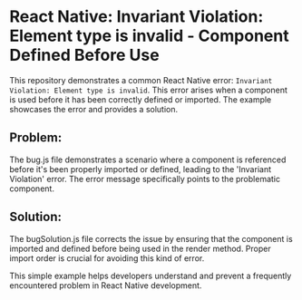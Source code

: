 # React Native: Invariant Violation: Element type is invalid - Component Defined Before Use

This repository demonstrates a common React Native error: `Invariant Violation: Element type is invalid`. This error arises when a component is used before it has been correctly defined or imported.  The example showcases the error and provides a solution.

## Problem:
The bug.js file demonstrates a scenario where a component is referenced before it's been properly imported or defined, leading to the 'Invariant Violation' error.  The error message specifically points to the problematic component.

## Solution:
The bugSolution.js file corrects the issue by ensuring that the component is imported and defined before being used in the render method.  Proper import order is crucial for avoiding this kind of error.

This simple example helps developers understand and prevent a frequently encountered problem in React Native development.